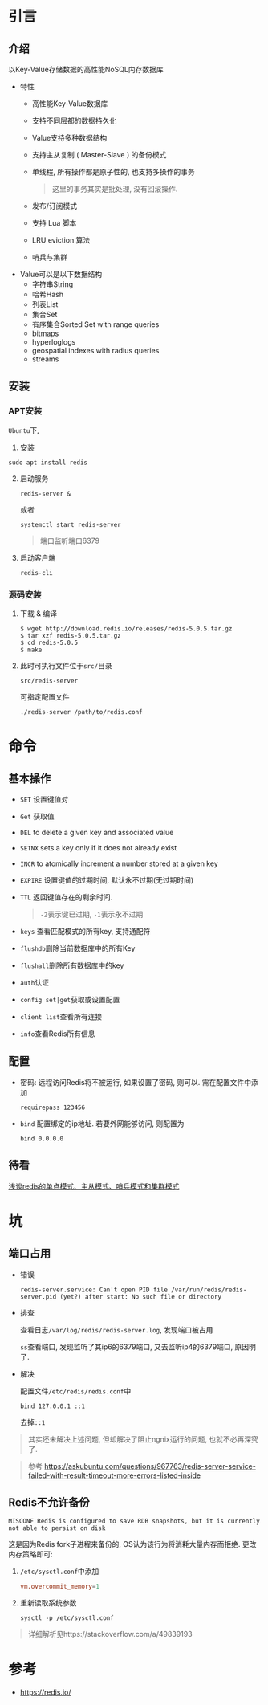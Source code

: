 # 引言

## 介绍

以Key-Value存储数据的高性能NoSQL内存数据库

* 特性
  * 高性能Key-Value数据库
  
  * 支持不同层都的数据持久化
  
  * Value支持多种数据结构
  
  * 支持主从复制 ( Master-Slave ) 的备份模式
  
  * 单线程, 所有操作都是原子性的, 也支持多操作的事务
  
    > 这里的事务其实是批处理, 没有回滚操作.
  
  * 发布/订阅模式
  
  * 支持 Lua 脚本
  
  * LRU eviction 算法
  
  * 哨兵与集群
* Value可以是以下数据结构
  * 字符串String
  * 哈希Hash
  * 列表List
  * 集合Set
  * 有序集合Sorted Set  with range queries 
  *  bitmaps 
  *  hyperloglogs 
  *  geospatial indexes  with radius queries 
  *  streams 

## 安装

### APT安装

`Ubuntu`下,

1.  安装

   ```shell
   sudo apt install redis
   ```

2. 启动服务

   ```shell
   redis-server &
   ```

   或者

   ```shell
   systemctl start redis-server
   ```

   > 端口监听端口6379

3. 启动客户端

   ```shell
   redis-cli
   ```

### 源码安装

1. 下载 & 编译

   ```shell
   $ wget http://download.redis.io/releases/redis-5.0.5.tar.gz
   $ tar xzf redis-5.0.5.tar.gz
   $ cd redis-5.0.5
   $ make
   ```

2. 此时可执行文件位于`src/`目录

   ```shell
   src/redis-server
   ```

   可指定配置文件

   ```shell
   ./redis-server /path/to/redis.conf
   ```

# 命令

## 基本操作

* `SET` 设置键值对

* `Get` 获取值

* `DEL` to delete a given key and associated value 

* `SETNX` sets a key only if it does not already exist 

* `INCR` to atomically increment a number stored at a given key 

* `EXPIRE` 设置键值的过期时间, 默认永不过期(无过期时间)

* `TTL` 返回键值存在的剩余时间. 

  >`-2`表示键已过期, `-1`表示永不过期
  
* `keys` 查看匹配模式的所有key, 支持通配符

* `flushdb`删除当前数据库中的所有Key

* `flushall`删除所有数据库中的key

* `auth`认证

* `config set|get`获取或设置配置

* `client list`查看所有连接

* `info`查看Redis所有信息

## 配置

* 密码: 远程访问Redis将不被运行, 如果设置了密码, 则可以. 需在配置文件中添加

  ```config
  requirepass 123456
  ```

* `bind` 配置绑定的ip地址. 若要外网能够访问, 则配置为

  ```property
  bind 0.0.0.0
  ```

## 待看

[浅谈redis的单点模式、主从模式、哨兵模式和集群模式](https://blog.csdn.net/m0_38084879/article/details/100542327)

# 坑

## 端口占用

* 错误

  ```
  redis-server.service: Can't open PID file /var/run/redis/redis-server.pid (yet?) after start: No such file or directory
  ```

* 排查

  查看日志` /var/log/redis/redis-server.log `, 发现端口被占用

  `ss`查看端口, 发现监听了其ip6的6379端口, 又去监听ip4的6379端口, 原因明了.

* 解决

  配置文件`/etc/redis/redis.conf`中

    ```property
    bind 127.0.0.1 ::1
    ```

	去掉`::1 `

> 其实还未解决上述问题, 但却解决了阻止ngnix运行的问题, 也就不必再深究了.

> 参考 https://askubuntu.com/questions/967763/redis-server-service-failed-with-result-timeout-more-errors-listed-inside 

## Redis不允许备份

```
MISCONF Redis is configured to save RDB snapshots, but it is currently not able to persist on disk
```

这是因为Redis fork子进程来备份的, OS认为该行为将消耗大量内存而拒绝. 更改内存策略即可:

1. `/etc/sysctl.conf`中添加

   ```conf
   vm.overcommit_memory=1
   ```

2. 重新读取系统参数

   ```shell
   sysctl -p /etc/sysctl.conf
   ```

> 详细解析见https://stackoverflow.com/a/49839193

# 参考

* https://redis.io/ 